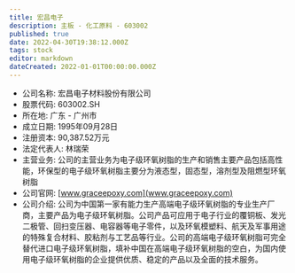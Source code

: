 ```yaml
---
title: 宏昌电子
description: 主板 - 化工原料 - 603002
published: true
date: 2022-04-30T19:38:12.000Z
tags: stock
editor: markdown
dateCreated: 2022-01-01T00:00:00.000Z
---
```


- 公司名称: 宏昌电子材料股份有限公司
- 股票代码: 603002.SH
- 所在地: 广东 - 广州市
- 成立日期: 1995年09月28日
- 注册资本: 90,387.52万元
- 法定代表人: 林瑞荣
- 主营业务: 公司的主营业务为电子级环氧树脂的生产和销售主要产品包括高性能，环保型的电子级环氧树脂主要分为液态型，固态型，溶剂型及阻燃型环氧树脂
- 公司官网: [www.graceepoxy.com](www.graceepoxy.com)
- 公司介绍: 公司为中国第一家有能力生产高端电子级环氧树脂的专业生产厂商，主要产品为电子级环氧树脂。公司产品可应用于电子行业的覆铜板、发光二极管、回扫变压器、电容器等电子零件，以及环氧模塑料、航天及军事用途的特殊复合材料、胶粘剂与工艺品等行业。公司的高端电子级环氧树脂可完全替代进口电子级环氧树脂，填补中国在高端电子级环氧树脂的空白，为国内使用电子级环氧树脂的企业提供优质、稳定的产品以及全面的技术服务。


